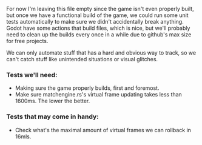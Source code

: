 For now I'm leaving this file empty since the game isn't even properly built,
but once we have a functional build of the game, we could run some unit tests automatically
to make sure we didn't accidentally break anything. Godot have some actions that build files,
which is nice, but we'll probably need to clean up the builds every once in a while due to 
github's max size for free projects.

We can only automate stuff that has a hard and obvious way to track, so we can't catch stuff
like unintended situations or visual glitches.

### Tests we'll need:
- Making sure the game properly builds, first and foremost.
- Make sure matchengine.rs's virtual frame updating takes less than 1600ms. The lower the better.

### Tests that may come in handy:
- Check what's the maximal amount of virtual frames we can rollback in 16mls.